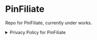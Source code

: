# PinFiliate
Repo for PinFiliate, currently under works.

<details>
  <summary>
    Privacy Policy for PinFiliate
  </summary>
  
    Effective Date: March 9, 2025
    
    1. Introduction
    
    Welcome to PinFiliate ("we," "our," or "us"). This Privacy Policy outlines how we collect, use, disclose, and safeguard your information when you use our services. By accessing or using PinFiliate, you agree to the terms of this Privacy Policy.
    
    2. Information We Collect
    
    - Personal Information: When you register or interact with our services, we may collect personal details such as your name, email address, and payment information.
    
    - Usage Data: We collect information about your interactions with our platform, including IP addresses, browser types, and pages visited.
    
    - Cookies: Our website uses cookies to enhance user experience and analyze site traffic. You can control cookie preferences through your browser settings.
    
    3. How We Use Your Information
    
    - To Provide Services: We use your information to operate and maintain our services, process transactions, and communicate with you.
    
    - To Improve Services: Your data helps us understand user behavior, allowing us to enhance and personalize your experience.
    
    - Marketing: With your consent, we may send promotional materials about our services. You can opt-out at any time.
    
    4. Sharing Your Information
    
    - Third-Party Service Providers: We may share your information with third-party vendors who assist in operating our services, such as payment processors and analytics providers.
    
    - Legal Obligations: We may disclose your information to comply with legal requirements or protect our rights.
    
    5. Affiliate Marketing
    
    As part of our services, we participate in affiliate marketing programs. This means we may earn commissions on purchases made through affiliate links. We are not responsible for the privacy practices of affiliate partners. Please review their privacy policies for more information.
    
    6. Data Security
    
    We implement reasonable security measures to protect your information. However, no method of transmission over the internet is entirely secure, and we cannot guarantee absolute security.
    7. Your Rights
    
    Depending on your jurisdiction, you may have rights regarding your personal information, such as accessing, correcting, or deleting your data. To exercise these rights, please contact us at the email provided below.
    
    8. Changes to This Privacy Policy
    
    We may update this Privacy Policy from time to time. Any changes will be posted on this page with an updated effective date. Your continued use of our services after changes indicates your acceptance of the revised policy.
    
    9. Contact Us
    If you have questions or concerns about this Privacy Policy, please contact us at:
    - Email: pinfiliatebiz@gmail.com
    
    ---
    This Privacy Policy is designed to comply with applicable privacy laws and provide transparency about our data practices. For more detailed information, please refer to our full Privacy   Policy on our website. 
</details>
